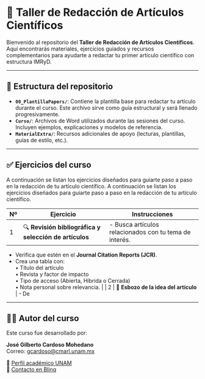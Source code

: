 # 📝 Taller de Redacción de Artículos Científicos

Bienvenido al repositorio del **Taller de Redacción de Artículos Científicos**. Aquí encontrarás materiales, 
ejercicios guiados y recursos complementarios para ayudarte a redactar tu primer artículo científico con estructura IMRyD.

---

## 📂 Estructura del repositorio

- **`00_PlantillaPapers/`**: Contiene la plantilla base para redactar tu artículo durante el curso. Este archivo sirve como guía estructural y será llenado progresivamente.
- **`Curso/`**: Archivos de Word utilizados durante las sesiones del curso. Incluyen ejemplos, explicaciones y modelos de referencia.
- **`MaterialExtra/`**: Recursos adicionales de apoyo (lecturas, plantillas, guías de estilo, etc.).

---


## ✅ Ejercicios del curso

A continuación se listan los ejercicios diseñados para guiarte paso a paso en la redacción de tu artículo científico.
A continuación se listan los ejercicios diseñados para guiarte paso a paso en la redacción de tu artículo científico.

| Nº | Ejercicio                                           | Instrucciones                                                                                                                                           |
|----|-----------------------------------------------------|--------------------------------------------------------------------------------------------------------------------------------------------------------|
| 1  | 🔍 **Revisión bibliográfica y selección de artículos** | - Busca artículos relacionados con tu tema de interés.  
- Verifica que estén en el **Journal Citation Reports (JCR)**.  
- Crea una tabla con:  
  • Título del artículo  
  • Revista y factor de impacto  
  • Tipo de acceso (Abierta, Híbrida o Cerrada)  
  • Nota personal sobre relevancia. |
| 2  | 🧠 **Esbozo de la idea del artículo**                | - De

---

## 👨‍🏫 Autor del curso

Este curso fue desarrollado por:

**José Gilberto Cardoso Mohedano**  
Correo: [gcardoso@cmarl.unam.mx](mailto:gcardoso@cmarl.unam.mx)

🔗 [Perfil académico UNAM](https://www.icmyl.unam.mx/el_carmen/quienes_somos/personal_academico/jose-gilberto-cardoso-mohedano)  
🔗 [Contacto en Blinq](https://blinq.me/YKZ9U8mqdr8n?bs=db)


